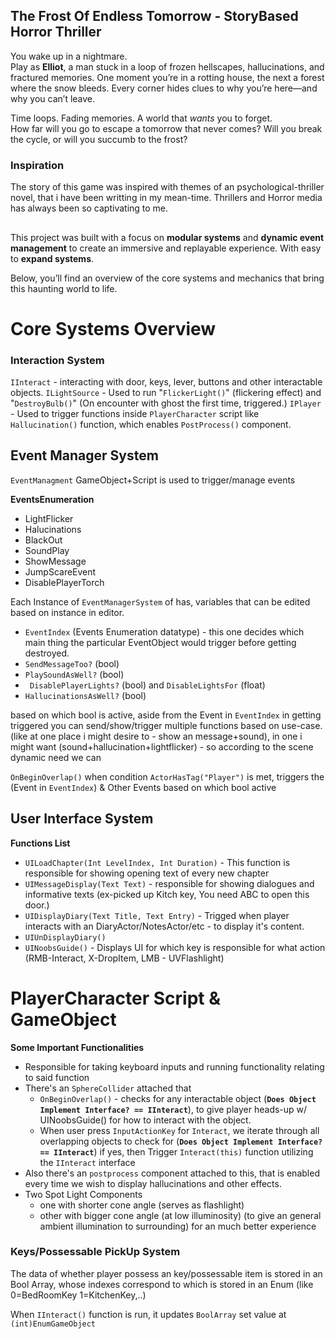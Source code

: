 ## The Frost Of Endless Tomorrow - StoryBased Horror Thriller

You wake up in a nightmare.  
Play as **Elliot**, a man stuck in a loop of frozen hellscapes, hallucinations, and fractured memories. One moment you’re in a rotting house, the next a forest where the snow bleeds. Every corner hides clues to why you’re here—and why you can’t leave.

Time loops. Fading memories. A world that _wants_ you to forget.  
How far will you go to escape a tomorrow that never comes?
Will you break the cycle, or will you succumb to the frost?

### Inspiration
The story of this game was inspired with themes of an psychological-thriller novel, that i have been writting in my mean-time.
Thrillers and Horror media has always been so captivating to me.

## 
This project was built with a focus on **modular systems** and **dynamic event management** to create an immersive and replayable experience. With easy to **expand systems**.

Below, you’ll find an overview of the core systems and mechanics that bring this haunting world to life.
# Core Systems Overview
### Interaction System
`IInteract` - interacting with door, keys, lever, buttons and other interactable objects. 
`ILightSource` - Used to run "`FlickerLight()`" (flickering effect) and "`DestroyBulb()`" (On encounter with ghost the first time, triggered.)
`IPlayer` - Used to trigger functions inside `PlayerCharacter` script like `Hallucination()` function, which enables `PostProcess()` component. 

## Event Manager System
`EventManagment` GameObject+Script is used to trigger/manage events

**EventsEnumeration**
- LightFlicker
- Halucinations
- BlackOut
- SoundPlay
- ShowMessage
- JumpScareEvent
- DisablePlayerTorch 

Each Instance of `EventManagerSystem` of has, variables that can be edited based on instance in editor.
- `EventIndex` (Events Enumeration datatype) - this one decides which main thing the particular EventObject would trigger before getting destroyed.
- `SendMessageToo?` (bool)
- `PlaySoundAsWell?` (bool)
- ` DisablePlayerLights?` (bool) and `DisableLightsFor` (float)
- `HallucinationsAsWell?` (bool)

based on which bool is active, aside from the Event in `EventIndex` in getting triggered you can send/show/trigger multiple functions based on use-case. (like at one place i might desire to - show an message+sound), in one i might want (sound+hallucination+lightflicker) - so according to the scene dynamic need we can

`OnBeginOverlap()` when condition `ActorHasTag("Player")` is met, triggers the (Event in `EventIndex`) & Other Events based on which bool active  
## User Interface System
**Functions List**
- `UILoadChapter(Int LevelIndex, Int Duration)` - This function is responsible for showing opening text of every new chapter
- `UIMessageDisplay(Text Text)` - responsible for showing dialogues and informative texts (ex-picked up Kitch key, You need ABC to open this door.)
- `UIDisplayDiary(Text Title, Text Entry)` - Trigged when player interacts with an DiaryActor/NotesActor/etc - to display it's content.
- `UIUnDisplayDiary()`
- `UINoobsGuide()` - Displays UI for which key is responsible for what action (RMB-Interact, X-DropItem, LMB - UVFlashlight)

# PlayerCharacter Script & GameObject
**Some Important Functionalities**
- Responsible for taking keyboard inputs and running functionality relating to said function
- There's an `SphereCollider` attached that 
	- `OnBeginOverlap()` - checks for any interactable object (**`Does Object Implement Interface? == IInteract`**), to give player heads-up w/ UINoobsGuide() for how to interact with the object.
	- When user press `InputActionKey` for `Interact`, we iterate through all overlapping objects to check for (**`Does Object Implement Interface? == IInteract`**) if yes, then Trigger `Interact(this)` function utilizing the `IInteract` interface
- Also there's an `postprocess` component attached to this, that is enabled every time we wish to display hallucinations and other effects.
- Two Spot Light Components 
	- one with shorter cone angle (serves as flashlight) 
	- other with bigger cone angle (at low illuminosity) (to give an general ambient illumination to surrounding) for an much better experience
### Keys/Possessable PickUp System
The data of whether player possess an key/possessable item is stored in an Bool Array, whose indexes correspond to which is stored in an Enum (like 0=BedRoomKey 1=KitchenKey,..)

When `IInteract()` function is run, it updates `BoolArray` set value at `(int)EnumGameObject` 

